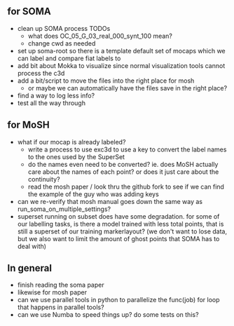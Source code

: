 ## for SOMA
- clean up SOMA process TODOs
  - what does OC_05_G_03_real_000_synt_100 mean?
  - change cwd as needed
- set up soma-root so there is a template default set of mocaps which we can label and compare fiat labels to
- add bit about Mokka to visualize since normal visualization tools cannot process the c3d
- add a bit/script to move the files into the right place for mosh
  - or maybe we can automatically have the files save in the right place?
- find a way to log less info?
- test all the way through

## for MoSH
- what if our mocap is already labeled?
  - write a process to use exc3d to use a key to convert the label names to the ones used by the SuperSet
  - do the names even need to be converted? ie. does MoSH actually care about the names of each point? or does it just care about the continuity?
  - read the mosh paper / look thru the github fork to see if we can find the example of the guy who was adding keys
- can we re-verify that mosh manual goes down the same way as run_soma_on_multiple_settings?
- superset running on subset does have some degradation. for some of our labelling tasks, is there a model trained with less total points, that is still a superset of our training markerlayout? (we don't want to lose data, but we also want to limit the amount of ghost points that SOMA has to deal with)
  
## In general
- finish reading the soma paper
- likewise for mosh paper
- can we use parallel tools in python to parallelize the func(job) for loop that happens in parallel tools?
- can we use Numba to speed things up? do some tests on this?